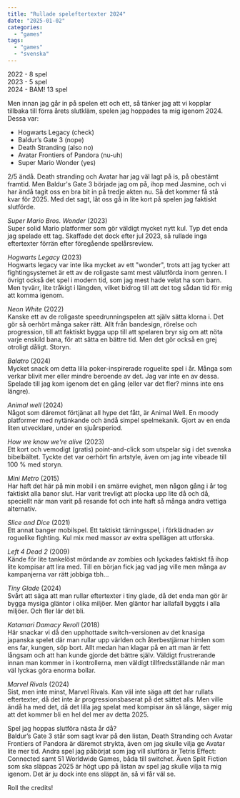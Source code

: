 ```yaml
---
title: "Rullade speleftertexter 2024"
date: "2025-01-02"
categories: 
  - "games"
tags: 
  - "games"
  - "svenska"
---
```


2022 - 8 spel  
2023 - 5 spel  
2024 - BAM! 13 spel  

Men innan jag går in på spelen ett och ett, så tänker jag att vi kopplar tillbaka till förra årets slutkläm, spelen jag hoppades ta mig igenom 2024. Dessa var:
- Hogwarts Legacy (check) 
- Baldur’s Gate 3 (nope)
- Death Stranding (also no) 
- Avatar Frontiers of Pandora (nu-uh)
- Super Mario Wonder (yes) 

2/5 ändå. 
Death stranding och Avatar har jag väl lagt på is, på obestämt framtid. Men Baldur's Gate 3 började jag om på, ihop med Jasmine, och vi har ändå tagit oss en bra bit in på tredje akten nu. Så det kommer få stå kvar för 2025.
Med det sagt, låt oss gå in lite kort på spelen jag faktiskt slutförde. 

_Super Mario Bros. Wonder_ (2023)  
Super solid Mario platformer som gör väldigt mycket nytt kul. Typ det enda jag spelade ett tag. Skaffade det dock efter jul 2023, så rullade inga eftertexter förrän efter föregående spelårsreview. 

_Hogwarts Legacy_ (2023)  
Hogwarts legacy var inte lika mycket av ett "wonder", trots att jag tycker att fightingsystemet är ett av de roligaste samt mest välutförda inom genren. I övrigt också det spel i modern tid, som jag mest hade velat ha som barn. Men tyvärr, lite tråkigt i längden, vilket bidrog till att det tog sådan tid för mig att komma igenom. 

_Neon White_ (2022)  
Kanske ett av de roligaste speedrunningspelen att själv sätta klorna i. Det gör så oerhört många saker rätt. Allt från bandesign, rörelse och progression, till att faktiskt bygga upp till att spelaren bryr sig om att nöta varje enskild bana, för att sätta en bättre tid. Men det gör också en grej otroligt dåligt. Storyn. 

_Balatro_ (2024)  
Mycket snack om detta lilla poker-inspirerade roguelite spel i år. Många som verkar blivit mer eller mindre beroende av det. Jag var inte en av dessa. Spelade till jag kom igenom det en gång (eller var det fler? minns inte ens längre).

_Animal well_ (2024)  
Något som däremot förtjänat all hype det fått, är Animal Well. En moody platformer med nytänkande och ändå simpel spelmekanik. Gjort av en enda liten utvecklare, under en sjuårsperiod. 

_How we know we're alive_ (2023)  
Ett kort och vemodigt (gratis) point-and-click som utspelar sig i det svenska bibelbältet. Tyckte det var oerhört fin artstyle, även om jag inte vibeade till 100 % med storyn. 

_Mini Metro_ (2015)  
Har haft det här på min mobil i en smärre evighet, men någon gång i år tog faktiskt alla banor slut. Har varit trevligt att plocka upp lite då och då, speciellt när man varit på resande fot och inte haft så många andra vettiga alternativ. 

_Slice and Dice_ (2021)  
Ett annat banger mobilspel. Ett taktiskt tärningsspel, i förklädnaden av roguelike fighting. Kul mix med massor av extra spellägen att utforska. 

_Left 4 Dead 2_ (2009)  
Kände för lite tankelöst mördande av zombies och lyckades faktiskt få ihop lite kompisar att lira med. Till en början fick jag vad jag ville men många av kampanjerna var rätt jobbiga tbh... 

_Tiny Glade_ (2024)  
Svårt att säga att man rullar eftertexter i tiny glade, då det enda man gör är bygga mysiga gläntor i olika miljöer. Men gläntor har iallafall byggts i alla miljöer. Och fler lär det bli. 

_Katamari Damacy Reroll_ (2018)  
Här snackar vi då den upphottade switch-versionen av det knasiga japanska spelet där man rullar upp världen och återbestjärnar himlen som ens far, kungen, söp bort. Allt medan han klagar på en att man är fett långsam och att han kunde gjorde det bättre själv. Väldigt frustrerande innan man kommer in i kontrollerna, men väldigt tillfredsställande när man väl lyckas göra enorma bollar. 

_Marvel Rivals_ (2024)  
Sist, men inte minst, Marvel Rivals. Kan väl inte säga att det har rullats eftertexter, då det inte är progressionsbaserat på det sättet alls. Men ville ändå ha med det, då det lilla jag spelat med kompisar än så länge, säger mig att det kommer bli en hel del mer av detta 2025.

Spel jag hoppas slutföra nästa år då?  
Baldur’s Gate 3 står som sagt kvar på den listan, Death Stranding och Avatar Frontiers of Pandora är däremot strykta, även om jag skulle vilja ge Avatar lite mer tid.
Andra spel jag påbörjat som jag vill slutföra är Tetris Effect: Connected samt 51 Worldwide Games, båda till switchet. 
Även Split Fiction som ska släppas 2025 är högt upp på listan av spel jag skulle vilja ta mig igenom. Det är ju dock inte ens släppt än, så vi får väl se.

Roll the credits!